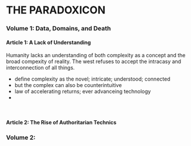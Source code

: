 # THE PARADOXICON
### Volume 1: Data, Domains, and Death
#### Article 1: A Lack of Understanding 
Humanity lacks an understanding of both complexity as a concept and the broad compexity of reality. The west refuses to accept the intracasy and interconnection of all things. 
- define complexity as the novel; intricate; understood; connected
- but the complex can also be counterintuitive 
- law of accelerating returns; ever advanceing technology 
- 

<br>

#### Article 2: The Rise of Authoritarian Technics

### Volume 2: 


